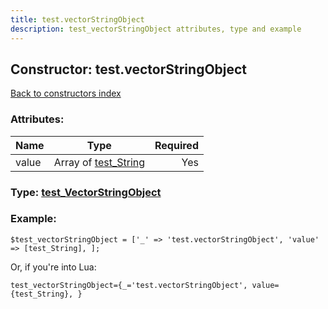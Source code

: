 ```yaml
---
title: test.vectorStringObject
description: test_vectorStringObject attributes, type and example
---
```

## Constructor: test.vectorStringObject  
[Back to constructors index](index.md)



### Attributes:

| Name     |    Type       | Required |
|----------|:-------------:|---------:|
|value|Array of [test\_String](../constructors/test_String.md) | Yes|



### Type: [test\_VectorStringObject](../types/test_VectorStringObject.md)


### Example:

```
$test_vectorStringObject = ['_' => 'test.vectorStringObject', 'value' => [test_String], ];
```  

Or, if you're into Lua:  


```
test_vectorStringObject={_='test.vectorStringObject', value={test_String}, }

```


